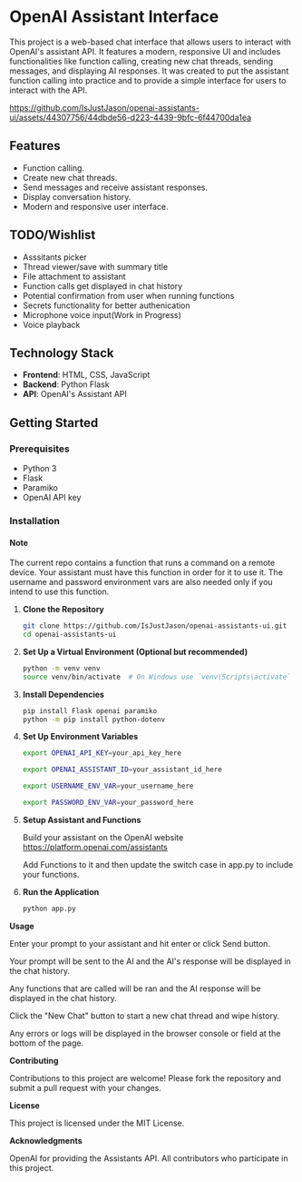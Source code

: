 # OpenAI Assistant Interface

This project is a web-based chat interface that allows users to interact with OpenAI's assistant API. It features a modern, responsive UI and includes functionalities like function calling, creating new chat threads, sending messages, and displaying AI responses. It was created to put the assistant function calling into practice and to provide a simple interface for users to interact with the API.

https://github.com/IsJustJason/openai-assistants-ui/assets/44307756/44dbde56-d223-4439-9bfc-6f44700da1ea

## Features

- Function calling.
- Create new chat threads.
- Send messages and receive assistant responses.
- Display conversation history.
- Modern and responsive user interface.

## TODO/Wishlist

- Asssitants picker
- Thread viewer/save with summary title
- File attachment to assistant
- Function calls get displayed in chat history
- Potential confirmation from user when running functions
- Secrets functionality for better authenication
- Microphone voice input(Work in Progress)
- Voice playback

## Technology Stack

- **Frontend**: HTML, CSS, JavaScript
- **Backend**: Python Flask
- **API**: OpenAI's Assistant API

## Getting Started

### Prerequisites

- Python 3
- Flask
- Paramiko
- OpenAI API key

### Installation

#### Note
   The current repo contains a function that runs a command on a remote device. Your assistant must have this function in order for it to use it. The username and password environment vars are also needed only if you intend to use this function.

1. **Clone the Repository**

   ```bash
   git clone https://github.com/IsJustJason/openai-assistants-ui.git
   cd openai-assistants-ui

2. **Set Up a Virtual Environment (Optional but recommended)**

   ```bash
   python -m venv venv
   source venv/bin/activate  # On Windows use `venv\Scripts\activate`

3. **Install Dependencies**
   ```bash
   pip install Flask openai paramiko
   python -m pip install python-dotenv

4. **Set Up Environment Variables**
   ```bash
   export OPENAI_API_KEY=your_api_key_here

   export OPENAI_ASSISTANT_ID=your_assistant_id_here

   export USERNAME_ENV_VAR=your_username_here

   export PASSWORD_ENV_VAR=your_password_here

5. **Setup Assistant and Functions**

   Build your assistant on the OpenAI website https://platform.openai.com/assistants

   Add Functions to it and then update the switch case in app.py to include your functions.

6. **Run the Application**
   ```bash
   python app.py

**Usage**
   
   Enter your prompt to your assistant and hit enter or click Send button.
   
   Your prompt will be sent to the AI and the AI's response will be displayed in the chat history.
   
   Any functions that are called will be ran and the AI response will be displayed in the chat history.
   
   Click the "New Chat" button to start a new chat thread and wipe history.
   
   Any errors or logs will be displayed in the browser console or field at the bottom of the page.

**Contributing**

   Contributions to this project are welcome! Please fork the repository and submit a pull request with your changes.

**License**

   This project is licensed under the MIT License.

**Acknowledgments**

   OpenAI for providing the Assistants API.
   All contributors who participate in this project.

